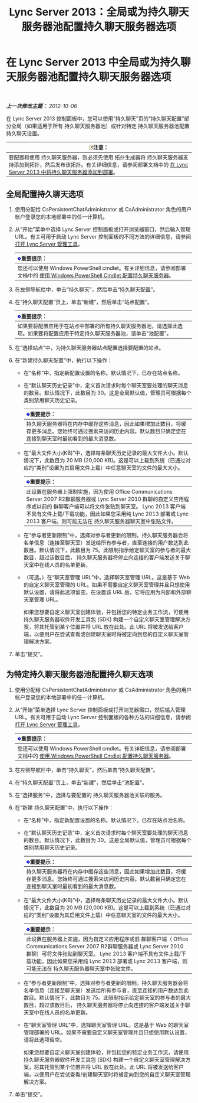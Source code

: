 ﻿---
title: Lync Server 2013：全局或为持久聊天服务器池配置持久聊天服务器选项
TOCTitle: 全局或为持久聊天服务器池配置持久聊天服务器选项
ms:assetid: 1e8d5245-cd58-4aad-9a1c-35b24189bc40
ms:mtpsurl: https://technet.microsoft.com/zh-cn/library/JJ204731(v=OCS.15)
ms:contentKeyID: 49312201
ms.date: 05/19/2016
mtps_version: v=OCS.15
ms.translationtype: HT
---

# 在 Lync Server 2013 中全局或为持久聊天服务器池配置持久聊天服务器选项

 

_**上一次修改主题：** 2012-10-06_

在 Lync Server 2013 控制面板中，您可以使用“持久聊天”页的“持久聊天配置”部分全局（如果适用于所有 持久聊天服务器池）或针对特定 持久聊天服务器池配置 持久聊天设置。

<table>
<thead>
<tr class="header">
<th><img src="images/Dn783119.note(OCS.15).gif" title="note" alt="note" />注意：</th>
</tr>
</thead>
<tbody>
<tr class="odd">
<td>要配置和使用 持久聊天服务器，则必须先使用 拓扑生成器将 持久聊天服务器支持添加到拓扑，然后发布该拓扑。有关详细信息，请参阅部署文档中的 <a href="lync-server-2013-adding-persistent-chat-server-to-your-deployment.md">在 Lync Server 2013 中将持久聊天服务器添加到部署</a>。</td>
</tr>
</tbody>
</table>


## 全局配置持久聊天选项

1.  使用分配给 CsPersistentChatAdministrator 或 CsAdministrator 角色的用户帐户登录您的本地部署中的任一计算机。

2.  从“开始”菜单中选择 Lync Server 控制面板或打开浏览器窗口，然后输入管理 URL。有关可用于启动 Lync Server 控制面板的不同方法的详细信息，请参阅[打开 Lync Server 管理工具](lync-server-2013-open-lync-server-administrative-tools.md)。
    
    <table>
    <thead>
    <tr class="header">
    <th><img src="images/Gg398794.important(OCS.15).gif" title="important" alt="important" />重要提示：</th>
    </tr>
    </thead>
    <tbody>
    <tr class="odd">
    <td>您还可以使用 Windows PowerShell cmdlet。有关详细信息，请参阅部署文档中的 <a href="configuring-persistent-chat-server-by-using-windows-powershell-cmdlets.md">使用 Windows PowerShell Cmdlet 配置持久聊天服务器</a>。</td>
    </tr>
    </tbody>
    </table>


3.  在左侧导航栏中，单击“持久聊天”，然后单击“持久聊天配置”。

4.  在“持久聊天配置”页上，单击“新建”，然后单击“站点配置”。
    
    <table>
    <thead>
    <tr class="header">
    <th><img src="images/Gg398794.important(OCS.15).gif" title="important" alt="important" />重要提示：</th>
    </tr>
    </thead>
    <tbody>
    <tr class="odd">
    <td>如果要将配置应用于在站点中部署的所有持久聊天服务器池，请选择此选项。如果要将配置应用于特定持久聊天服务器池，请单击“池配置”。</td>
    </tr>
    </tbody>
    </table>


5.  在“选择站点”中，为持久聊天服务器站点配置选择要配置的站点。

6.  在“新建持久聊天配置”中，执行以下操作：
    
      - 在“名称”中，指定新配置设置的名称。默认情况下，已存在站点名称。
    
      - 在“默认聊天历史记录”中，定义首次请求时每个聊天室要处理的聊天消息的数目。默认情况下，此数目为 30。这是全局默认值，管理员可根据每个类别禁用聊天历史记录。
        
        <table>
        <thead>
        <tr class="header">
        <th><img src="images/Gg398794.important(OCS.15).gif" title="important" alt="important" />重要提示：</th>
        </tr>
        </thead>
        <tbody>
        <tr class="odd">
        <td>持久聊天服务器将在内存中缓存这些消息，因此如果增加此数目，将缓存更多消息。您始终可通过搜索来访问历史内容。默认数目只确定您在连接到聊天室时最初看到的最大消息数。</td>
        </tr>
        </tbody>
        </table>
    
      - 在“最大文件大小(KB)”中，选择每条聊天历史记录的最大文件大小。默认情况下，此数目为 20 MB (20,000 KB)。这是可以上载到系统（已通过对应的“类别”设置为其启用文件上载）中任意聊天室的文件的最大大小。
        
        <table>
        <thead>
        <tr class="header">
        <th><img src="images/Gg398794.important(OCS.15).gif" title="important" alt="important" />重要提示：</th>
        </tr>
        </thead>
        <tbody>
        <tr class="odd">
        <td>此设置在服务器上强制实施，因为使用 Office Communications Server 2007 R2群聊服务器或 Lync Server 2010 群聊的自定义应用程序或以前的 群聊客户端可以将文件张贴到聊天室。 Lync 2013 客户端不具有文件上载/下载功能，因此如果您采用纯 Lync 2013 部署或 Lync 2013 客户端，则可能无法在 持久聊天服务器聊天室中张贴文件。</td>
        </tr>
        </tbody>
        </table>
    
      - 在“参与者更新限制”中，选择对参与者更新的限制。持久聊天服务器会将名单信息（连接至聊天室）发送给所有参与者，直至连接的用户数达到此数目。默认情况下，此数目为 75。此限制指示给定聊天室的参与者的最大数目，超过该数目后， 持久聊天服务器将停止向连接的客户端发送关于聊天室中在线人员的名单更新。
    
      - （可选。）在“聊天室管理 URL”中，选择聊天室管理 URL。这是基于 Web 的自定义聊天室管理的 URL。如果不需要自定义聊天室管理并且只想使用默认设置，请将此选项留空。在设置该 URL 后，它将应用为内部和外部聊天室管理 URL。
        
        如果您想要自定义聊天室创建体验，并包括您的特定业务工作流，可使用 持久聊天服务器软件开发工具包 (SDK) 构建一个自定义聊天室管理解决方案，将其托管到某个位置并将 URL 放在此处。此 URL 将被发送给客户端，以便用户在尝试查看或创建聊天室时将被定向到您的自定义聊天室管理解决方案。

7.  单击“提交”。

## 为特定持久聊天服务器池配置持久聊天选项

1.  使用分配给 CsPersistentChatAdministrator 或 CsAdministrator 角色的用户帐户登录您的本地部署中的任一计算机。

2.  从“开始”菜单选择 Lync Server 控制面板或打开浏览器窗口，然后输入管理 URL。有关可用于启动 Lync Server 控制面板的各种方法的详细信息，请参阅[打开 Lync Server 管理工具](lync-server-2013-open-lync-server-administrative-tools.md)。
    
    <table>
    <thead>
    <tr class="header">
    <th><img src="images/Gg398794.important(OCS.15).gif" title="important" alt="important" />重要提示：</th>
    </tr>
    </thead>
    <tbody>
    <tr class="odd">
    <td>您还可以使用 Windows PowerShell cmdlet。有关详细信息，请参阅部署文档中的 <a href="configuring-persistent-chat-server-by-using-windows-powershell-cmdlets.md">使用 Windows PowerShell Cmdlet 配置持久聊天服务器</a>。</td>
    </tr>
    </tbody>
    </table>


3.  在左侧导航栏中，单击“持久聊天”，然后单击“持久聊天配置”。

4.  在“持久聊天配置”页上，单击“新建”，然后单击“池配置”。

5.  在“选择服务”中，选择与要配置的 持久聊天服务器池关联的服务。

6.  在“新建 持久聊天配置”中，执行以下操作：
    
      - 在“名称”中，指定新配置设置的名称。默认情况下，已存在站点池名称。
    
      - 在“默认聊天历史记录”中，定义首次请求时每个聊天室要处理的聊天消息的数目。默认情况下，此数目为 30。这是全局默认值，管理员可根据每个类别禁用聊天历史记录。
        
        <table>
        <thead>
        <tr class="header">
        <th><img src="images/Gg398794.important(OCS.15).gif" title="important" alt="important" />重要提示：</th>
        </tr>
        </thead>
        <tbody>
        <tr class="odd">
        <td>持久聊天服务器将在内存中缓存这些消息，因此如果增加此数目，将缓存更多消息。您始终可通过搜索来访问历史内容。默认数目只确定您在连接到聊天室时最初看到的最大消息数。</td>
        </tr>
        </tbody>
        </table>
    
      - 在“最大文件大小(KB)”中，选择每条聊天历史记录的最大文件大小。默认情况下，此数目为 20 MB (20,000 KB)。这是可以上载到系统（已通过对应的“类别”设置为其启用文件上载）中任意聊天室的文件的最大大小。
        
        <table>
        <thead>
        <tr class="header">
        <th><img src="images/Gg398794.important(OCS.15).gif" title="important" alt="important" />重要提示：</th>
        </tr>
        </thead>
        <tbody>
        <tr class="odd">
        <td>此设置在服务器上实施，因为自定义应用程序或旧 群聊客户端（ Office Communications Server 2007 R2群聊服务器或 Lync Server 2010 群聊）可将文件张贴到聊天室。 Lync 2013 客户端不具有文件上载/下载功能，因此如果您采用纯 Lync 2013 部署或 Lync 2013 客户端，则可能无法在 持久聊天服务器聊天室中张贴文件。</td>
        </tr>
        </tbody>
        </table>
    
      - 在“参与者更新限制”中，选择对参与者更新的限制。持久聊天服务器会将名单信息（连接至聊天室）发送给所有参与者，直至连接的用户数达到此数目。默认情况下，此数目为 75。此限制指示给定聊天室的参与者的最大数目，超过该数目后， 持久聊天服务器将停止向连接的客户端发送关于聊天室中在线人员的名单更新。
    
      - 在“聊天室管理 URL”中，选择聊天室管理 URL。这是基于 Web 的聊天室管理部署的 URL。如果不需要自定义聊天室管理并且只想使用默认设置，请将此选项留空。
        
        如果您想要自定义聊天室创建体验，并包括您的特定业务工作流，请使用 持久聊天服务器软件开发工具包 (SDK) 构建一个自定义聊天室管理解决方案，将其托管到某个位置并将 URL 放在此处。此 URL 将被发送给客户端，以便用户在尝试查看/创建聊天室时将被定向到您的自定义聊天室管理解决方案。

7.  单击“提交”。

